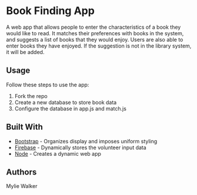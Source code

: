 # Book Finding App
A web app that allows people to enter the characteristics of a book they would like to read. It matches their preferences with books
in the system, and suggests a list of books that they would enjoy. Users are also able to enter books they have enjoyed. If the 
suggestion is not in the library system, it will be added.

## Usage
Follow these steps to use the app:
1.  Fork the repo
2.  Create a new database to store book data
3.  Configure the database in app.js and match.js

## Built With
*  [Bootstrap][1] - Organizes display and imposes uniform styling
*  [Firebase][2] - Dynamically stores the volunteer input data
*  [Node][3] - Creates a dynamic web app

[1]: http://getbootstrap.com/ "Title"
[2]: http://firebase.google.com/ "Title"
[3]: https://nodejs.org/docs/latest-v9.x/api/ "Title"

## Authors
Mylie Walker